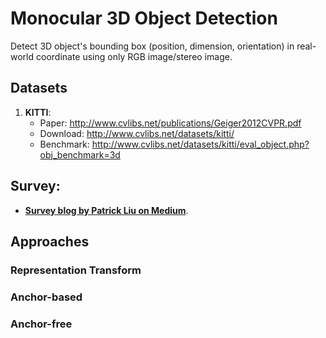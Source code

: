 # Monocular 3D Object Detection

Detect 3D object's bounding box (position, dimension, orientation) in real-world coordinate using only RGB image/stereo image.

## Datasets

1. **KITTI**:
    - Paper: http://www.cvlibs.net/publications/Geiger2012CVPR.pdf
    - Download: http://www.cvlibs.net/datasets/kitti/
    - Benchmark: http://www.cvlibs.net/datasets/kitti/eval_object.php?obj_benchmark=3d

## Survey:

- [**Survey blog by Patrick Liu on Medium**](https://medium.com/m/global-identity?redirectUrl=https%3A%2F%2Ftowardsdatascience.com%2Fmonocular-3d-object-detection-in-autonomous-driving-2476a3c7f57e).

## Approaches

### Representation Transform

### Anchor-based

### Anchor-free